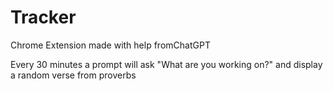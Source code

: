 # Tracker

Chrome Extension made with help fromChatGPT

Every 30 minutes a prompt will ask "What are you working on?" and display a random verse from proverbs
